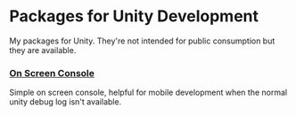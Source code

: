 # Packages for Unity Development

My packages for Unity. They're not intended for public consumption but they are available.

### [On Screen Console](https://github.com/PetPumpkin/unity-packages/blob/64671ae313b577c764e1326aed52a00c13534f28/OnScreenConsole.unitypackage)
Simple on screen console, helpful for mobile development when the normal unity debug log isn't available.

